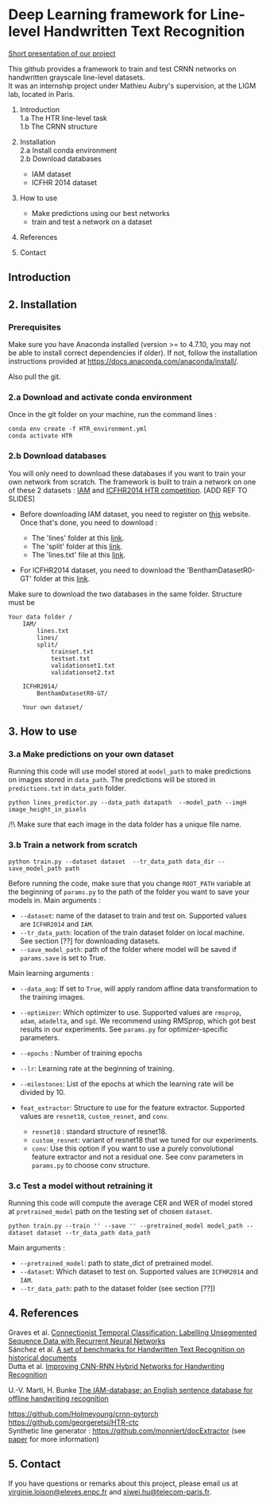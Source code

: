 # Deep Learning framework for Line-level Handwritten Text Recognition

[Short presentation of our project](https://docs.google.com/presentation/d/12Z29QPWQubbgZ_PfHG1yqZ3Cal-d6sHWFJcZ0bJVxH8/edit?usp=sharing)

This github provides a framework to train and test CRNN networks on handwritten grayscale line-level datasets. \
It was an internship project under Mathieu Aubry's supervision, at the LIGM lab, located in Paris. 


1. Introduction \
    1.a The HTR line-level task \
    1.b The CRNN structure 
    
2. Installation \
    2.a Install conda environment \
    2.b Download databases
    - IAM dataset
    - ICFHR 2014 dataset

3. How to use
    - Make predictions using our best networks
    - train and test a network on a dataset

4. References

5. Contact


## Introduction 


## 2. Installation

### Prerequisites

Make sure you have Anaconda installed (version >= to 4.7.10, you may not be able to install correct dependencies if older). 
If not, follow the installation instructions provided at 
https://docs.anaconda.com/anaconda/install/.

Also pull the git. 


### 2.a Download  and activate conda environment
Once in the git folder on your machine, run the command lines :
``` 
conda env create -f HTR_environment.yml
conda activate HTR 
```   

### 2.b Download databases
You will only need to download these databases if you want to train your own network from scratch. The framework is built to train a network on one of these 2 datasets : 
[IAM](http://www.fki.inf.unibe.ch/databases/iam-handwriting-database) and [ICFHR2014 HTR competition](http://www.transcriptorium.eu/~htrcontest/contestICFHR2014/public_html/). [ADD REF TO SLIDES]
- Before downloading IAM dataset, you need to register on [this](http://www.fki.inf.unibe.ch/databases/iam-handwriting-database) website. Once that's done, you need to download : 
    - The 'lines' folder at this [link](http://www.fki.inf.unibe.ch/databases/iam-handwriting-database/download-the-iam-handwriting-database).
    - The 'split' folder at this [link](http://www.fki.inf.unibe.ch/DBs/iamDB/tasks/largeWriterIndependentTextLineRecognitionTask.zip).
    - The 'lines.txt' file at this [link](http://www.fki.inf.unibe.ch/DBs/iamDB/data/ascii/lines.txt).

- For ICFHR2014 dataset, you need to download the 'BenthamDatasetR0-GT' folder at this [link](https://zenodo.org/record/44519#.X0eXbHkzY2x).

Make sure to download the two databases in the same folder. Structure must be 
```
Your data folder / 
    IAM/
        lines.txt
        lines/
        split/
            trainset.txt
            testset.txt
            validationset1.txt
            validationset2.txt
            
    ICFHR2014/
        BenthamDatasetR0-GT/ 

    Your own dataset/
```


## 3. How to use

### 3.a Make predictions on your own dataset

Running this code will use model stored at `model_path` to make predictions on images stored in `data_path`.
The predictions will be stored in `predictions.txt`  in `data_path` folder.

``` 
python lines_predictor.py --data_path datapath  --model_path --imgH image_height_in_pixels
``` 
/!\ Make sure that each image in the data folder has a unique file name. 
### 3.b Train a network from scratch

``` 
python train.py --dataset dataset  --tr_data_path data_dir --save_model_path path
``` 
Before running the code, make sure that you change `ROOT_PATH` variable at the beginning of `params.py` to the path of the folder you want to save your models in. 
Main arguments : 
- `--dataset`: name of the dataset to train and test on. 
Supported values are `ICFHR2014` and `IAM`.
- `--tr_data_path`: location of the train dataset folder on local machine. See section [??] for downloading datasets.
- `--save_model_path`: path of the folder where model will be saved if `params.save` is set to True.

Main learning arguments : 
- `--data_aug`: If set to `True`, will apply random affine data transformation to the training images.
- `--optimizer`: Which optimizer to use. 
Supported values are `rmsprop`, `adam`, `adadelta`, and `sgd`. 
We recommend using RMSprop, which got best results in our experiments. See `params.py` for optimizer-specific parameters.

- `--epochs` : Number of training epochs
- `--lr`: Learning rate at the beginning of training.
- `--milestones`: List of the epochs at which the learning rate will be divided by 10. 

- `feat_extractor`: Structure to use for the feature extractor. Supported values are `resnet18`, `custom_resnet`, and `conv`.
    - `resnet18` : standard structure of resnet18. 
    - `custom_resnet`: variant of resnet18 that we tuned for our experiments. 
    - `conv`: Use this option if you want to use a purely convolutional feature extractor and not a residual one. 
    See conv parameters in `params.py` to choose conv structure.

### 3.c Test a model without retraining it
Running this code will compute the average CER and WER of model stored at `pretrained_model` path on the testing set of chosen `dataset`.
```
python train.py --train '' --save '' --pretrained_model model_path --dataset dataset --tr_data_path data_path 
```

Main arguments : 
- `--pretrained_model`: path to state_dict of pretrained model. 
- `--dataset`: Which dataset to test on. 
Supported values are `ICFHR2014` and `IAM`.
- `--tr_data_path`: path to the dataset folder (see section [??])
## 4. References
Graves et al. [Connectionist Temporal Classification: Labelling Unsegmented Sequence Data with Recurrent Neural Networks](https://mediatum.ub.tum.de/doc/1292048/file.pdf) \
Sánchez et al. [A set of benchmarks for Handwritten Text Recognition on historical documents](https://www.sciencedirect.com/science/article/abs/pii/S0031320319302006) \
Dutta et al. [Improving CNN-RNN Hybrid Networks for
Handwriting Recognition](http://cdn.iiit.ac.in/cdn/cvit.iiit.ac.in/images/ConferencePapers/2018/improving-cnn-rnn.pdf)

U.-V. Marti, H. Bunke [The IAM-database: an English sentence database for offline handwriting recognition](https://link.springer.com/article/10.1007/s100320200071)

https://github.com/Holmeyoung/crnn-pytorch \
https://github.com/georgeretsi/HTR-ctc \
Synthetic line generator : https://github.com/monniert/docExtractor (see [paper](http://imagine.enpc.fr/~monniert/docExtractor/docExtractor.pdf) for more information)


## 5. Contact
If you have questions or remarks about this project, please email us at [virginie.loison@eleves.enpc.fr]() and [xiwei.hu@telecom-paris.fr]().